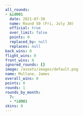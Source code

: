 ```yaml
---
all_rounds:
- &id001
  date: 2021-07-30
  name: Round 50 (Fri, July 30)
  official: true
  over_limit: false
  points: 0
  replaced_by: null
  replaces: null
back_wins: 0
flight_wins: 0
front_wins: 0
ignored_rounds: []
image: /assets/images/default.png
name: Mullane, James
overall_wins: 0
points: 0
rounds: 1
rounds_by_month:
  7:
  - *id001
skins: 0
---
```

